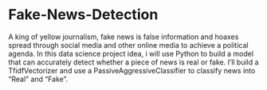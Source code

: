 # Fake-News-Detection
A king of yellow journalism, fake news is false information and hoaxes spread through social media and other online media to achieve a political agenda. In this data science project idea, i will use Python to build a model that can accurately detect whether a piece of news is real or fake. I’ll build a TfidfVectorizer and use a PassiveAggressiveClassifier to classify news into “Real” and “Fake”. 
